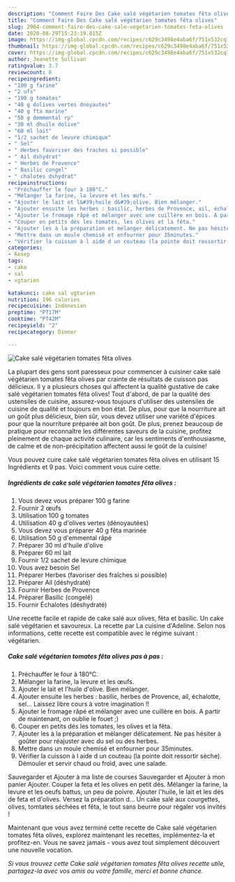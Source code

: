 ```yaml
---
description: "Comment Faire Des Cake salé végétarien tomates fêta olives"
title: "Comment Faire Des Cake salé végétarien tomates fêta olives"
slug: 2904-comment-faire-des-cake-sale-vegetarien-tomates-feta-olives
date: 2020-08-29T15:23:19.815Z
image: https://img-global.cpcdn.com/recipes/c629c3498e4aba6f/751x532cq70/cake-sale-vegetarien-tomates-feta-olives-photo-principale-de-la-recette.jpg
thumbnail: https://img-global.cpcdn.com/recipes/c629c3498e4aba6f/751x532cq70/cake-sale-vegetarien-tomates-feta-olives-photo-principale-de-la-recette.jpg
cover: https://img-global.cpcdn.com/recipes/c629c3498e4aba6f/751x532cq70/cake-sale-vegetarien-tomates-feta-olives-photo-principale-de-la-recette.jpg
author: Jeanette Sullivan
ratingvalue: 3.7
reviewcount: 8
recipeingredient:
- "100 g farine"
- "2 ufs"
- "100 g tomates"
- "40 g dolives vertes dnoyautes"
- "40 g fta marine"
- "50 g demmental rp"
- "30 ml dhuile dolive"
- "60 ml lait"
- "1/2 sachet de levure chimique"
- " Sel"
- " Herbes favoriser des fraches si possible"
- " Ail dshydrat"
- " Herbes de Provence"
- " Basilic congel"
- " chalotes dshydrat"
recipeinstructions:
- "Préchauffer le four à 180°C."
- "Mélanger la farine, la levure et les œufs."
- "Ajouter le lait et l&#39;huile d&#39;olive. Bien mélanger."
- "Ajouter ensuite les herbes : basilic, herbes de Provence, ail, échalotte, sel... Laissez libre cours à votre imagination !!"
- "Ajouter le fromage râpé et mélanger avec une cuillère en bois. A partir de maintenant, on oublie le fouet ;)"
- "Couper en petits dés les tomates, les olives et la fêta."
- "Ajouter les à la préparation et mélanger délicatement. Ne pas hésiter à goûter pour réajuster avec du sel ou des herbes."
- "Mettre dans un moule chemisé et enfourner pour 35minutes."
- "Vérifier la cuisson à l aide d un couteau (la pointe doit ressortir sèche). Démouler et servir chaud ou froid, avec une salade."
categories:
- Resep
tags:
- cake
- sal
- vgtarien

katakunci: cake sal vgtarien 
nutrition: 196 calories
recipecuisine: Indonesian
preptime: "PT17M"
cooktime: "PT42M"
recipeyield: "2"
recipecategory: Dinner

---
```



![Cake salé végétarien tomates fêta olives](https://img-global.cpcdn.com/recipes/c629c3498e4aba6f/751x532cq70/cake-sale-vegetarien-tomates-feta-olives-photo-principale-de-la-recette.jpg)

La plupart des gens sont paresseux pour commencer à cuisiner cake salé végétarien tomates fêta olives par crainte de résultats de cuisson pas délicieux. Il y a plusieurs choses qui affectent la qualité gustative de cake salé végétarien tomates fêta olives! Tout d'abord, de par la qualité des ustensiles de cuisine, assurez-vous toujours d'utiliser des ustensiles de cuisine de qualité et toujours en bon état. De plus, pour que la nourriture ait un goût plus délicieux, bien sûr, vous devez utiliser une variété d'épices pour que la nourriture préparée ait bon goût. De plus, prenez beaucoup de pratique pour reconnaître les différentes saveurs de la cuisine, profitez pleinement de chaque activité culinaire, car les sentiments d'enthousiasme, de calme et de non-précipitation affectent aussi le goût de la cuisine!

<!--inarticleads1-->

Vous pouvez cuire cake salé végétarien tomates fêta olives en utilisant 15 Ingrédients et 9 pas. Voici comment vous cuire cette.

##### Ingrédients de cake salé végétarien tomates fêta olives :

1. Vous devez vous préparer 100 g farine
1. Fournir 2 œufs
1. Utilisation 100 g tomates
1. Utilisation 40 g d&#39;olives vertes (dénoyautées)
1. Vous devez vous préparer 40 g fêta marinée
1. Utilisation 50 g d&#39;emmental râpé
1. Préparer 30 ml d&#39;huile d&#39;olive
1. Préparer 60 ml lait
1. Fournir 1/2 sachet de levure chimique
1. Vous avez besoin  Sel
1. Préparer  Herbes (favoriser des fraîches si possible)
1. Préparer  Ail (déshydraté)
1. Fournir  Herbes de Provence
1. Préparer  Basilic (congelé)
1. Fournir  Échalotes (déshydraté)


Une recette facile et rapide de cake salé aux olives, fêta et basilic. Un cake salé végétarien et savoureux. La recette par La cuisine d&#39;Adeline. Selon nos informations, cette recette est compatible avec le régime suivant : végétarien. 

<!--inarticleads2-->

##### Cake salé végétarien tomates fêta olives pas à pas :

1. Préchauffer le four à 180°C.
1. Mélanger la farine, la levure et les œufs.
1. Ajouter le lait et l&#39;huile d&#39;olive. Bien mélanger.
1. Ajouter ensuite les herbes : basilic, herbes de Provence, ail, échalotte, sel... Laissez libre cours à votre imagination !!
1. Ajouter le fromage râpé et mélanger avec une cuillère en bois. A partir de maintenant, on oublie le fouet ;)
1. Couper en petits dés les tomates, les olives et la fêta.
1. Ajouter les à la préparation et mélanger délicatement. Ne pas hésiter à goûter pour réajuster avec du sel ou des herbes.
1. Mettre dans un moule chemisé et enfourner pour 35minutes.
1. Vérifier la cuisson à l aide d un couteau (la pointe doit ressortir sèche). Démouler et servir chaud ou froid, avec une salade.


Sauvegarder et Ajouter à ma liste de courses Sauvegarder et Ajouter à mon panier Ajouter. Couper la feta et les olives en petit dés. Mélanger la farine, la levure et les oeufs battus, un peu de poivre. Ajouter l&#39;huile, le lait et les dés de feta et d&#39;olives. Versez la préparation d… Un cake salé aux courgettes, olives, tomtates séchées et fêta, le tout sans beurre pour régaler vos invités ! 

<!--inarticleads1-->

<p>
Maintenant que vous avez terminé cette recette de Cake salé végétarien tomates fêta olives, explorez maintenant les recettes, implémentez-la et profitez-en. Vous ne savez jamais - vous avez tout simplement découvert une nouvelle vocation.
</p>

<p>
<i>Si vous trouvez cette Cake salé végétarien tomates fêta olives recette utile, partagez-la avec vos amis ou votre famille, merci et bonne chance.</i>
</p>
